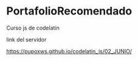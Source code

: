 # PortafolioRecomendado
Curso js de codelatin

link del servidor 

https://pupoxws.github.io/codelatin_js/02_JUNIO/
